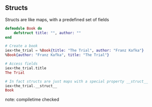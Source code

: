## Structs

Structs are like maps, with a predefined set of fields

```elixir
defmodule Book do
    defstruct title: "", author: ""
end 

# Create a book
iex>the_trial = %Book{title: "The Trial", author: "Franz Kafka"}
%Book{author: "Franz Kafka", title: "The Trial"}

# Access fields
iex>the_trial.title
The Trial

# In fact structs are just maps with a special property __struct__
iex>the_trial.__struct__
Book
```

note:
    compiletime checked